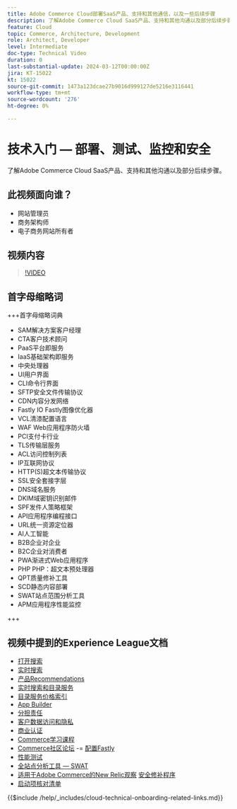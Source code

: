 ```yaml
---
title: Adobe Commerce Cloud部署SaaS产品、支持和其他通信，以及一些后续步骤
description: 了解Adobe Commerce Cloud SaaS产品、支持和其他沟通以及部分后续步骤。
feature: Cloud
topic: Commerce, Architecture, Development
role: Architect, Developer
level: Intermediate
doc-type: Technical Video
duration: 0
last-substantial-update: 2024-03-12T00:00:00Z
jira: KT-15022
kt: 15022
source-git-commit: 1473a123dcae27b9016d999127de5216e3116441
workflow-type: tm+mt
source-wordcount: '276'
ht-degree: 0%

---
```


# 技术入门 — 部署、测试、监控和安全

了解Adobe Commerce Cloud SaaS产品、支持和其他沟通以及部分后续步骤。

## 此视频面向谁？

- 网站管理员
- 商务架构师
- 电子商务网站所有者

## 视频内容

>[!VIDEO](https://video.tv.adobe.com/v/3427902?learn=on)

## 首字母缩略词

+++首字母缩略词典

- SAM解决方案客户经理
- CTA客户技术顾问
- PaaS平台即服务
- IaaS基础架构即服务
- 中央处理器
- UI用户界面
- CLI命令行界面
- SFTP安全文件传输协议
- CDN内容分发网络
- Fastly IO Fastly图像优化器
- VCL清漆配置语言
- WAF Web应用程序防火墙
- PCI支付卡行业
- TLS传输层服务
- ACL访问控制列表
- IP互联网协议
- HTTP(S)超文本传输协议
- SSL安全套接字层
- DNS域名服务
- DKIM域密钥识别邮件
- SPF发件人策略框架
- API应用程序编程接口
- URL统一资源定位器
- AI人工智能
- B2B企业对企业
- B2C企业对消费者
- PWA渐进式Web应用程序
- PHP PHP：超文本预处理器
- QPT质量修补工具
- SCD静态内容部署
- SWAT站点范围分析工具
- APM应用程序性能监控

+++

## 视频中提到的Experience League文档

- [打开搜索](https://experienceleague.adobe.com/docs/commerce-cloud-service/user-guide/configure/service/opensearch.html)
- [实时搜索](https://experienceleague.adobe.com/docs/commerce-merchant-services/live-search/overview.html)
- [产品Recommendations](https://experienceleague.adobe.com/docs/commerce-merchant-services/product-recommendations/overview.html)
- [实时搜索和目录服务](https://experienceleague.adobe.com/docs/events/adobe-developers-live-recordings/2023/nov2023/nov-commerce/commerce-search-and-catalog-service.html)
- [目录服务价格索引](https://experienceleague.adobe.com/docs/commerce-merchant-services/price-indexer/price-indexing.html)
- [App Builder](https://experienceleague.adobe.com/docs/commerce-learn/tutorials/adobe-developer-app-builder/app-builder-technical-overview.html)
- [分担责任](https://experienceleague.adobe.com/docs/commerce-operations/security-and-compliance/shared-responsibility.html)
- [客户数据访问和隐私](https://experienceleague.adobe.com/docs/commerce-knowledge-base/kb/announcements/commerce-announcements/adobe-support-customer-data-access-and-privacy.html)
- [商业认证](https://experienceleague.adobe.com/docs/certification/program/technical-certifications/ac/ac-overview.html)
- [Commerce学习课程](https://learning.adobe.com/catalog.html?products=Commerce)
- [Commerce社区论坛](https://community.magento.com/)
-= [配置Fastly](https://experienceleague.adobe.com/docs/commerce-cloud-service/user-guide/cdn/setup-fastly/fastly-configuration.html)
- [性能测试](https://experienceleague.adobe.com/docs/commerce-operations/deliver-commerce-at-scale/launch.html)
- [全站点分析工具 — SWAT](https://experienceleague.adobe.com/docs/commerce-knowledge-base/kb/support-tools/site-wide-analysis-tool/swat-tool-overview.html?)
- [适用于Adobe Commerce的New Relic观察](https://experienceleague.adobe.com/docs/commerce-operations/tools/observation-for-adobe-commerce/intro.html)
  [安全修补程序](https://experienceleague.adobe.com/docs/commerce-operations/release/notes/security-patches/overview.html)
- [启动项核对清单](https://experienceleague.adobe.com/docs/commerce-cloud-service/user-guide/launch/checklist.html)

{{$include /help/_includes/cloud-technical-onboarding-related-links.md}}
